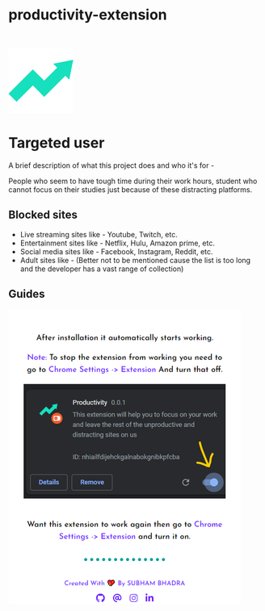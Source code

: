 # productivity-extension


<br>


![App Screenshot](https://github.com/subham-04/productivity/blob/main/128.png)


# Targeted user

A brief description of what this project does and who it's for - 

People who seem to have tough time during their work hours, student who cannot focus on their studies just because of these distracting platforms.


## Blocked sites

- Live streaming sites like - Youtube, Twitch, etc.
- Entertainment sites like - Netflix, Hulu, Amazon prime, etc.
- Social media sites like - Facebook, Instagram, Reddit, etc.
- Adult sites like - (Better not to be mentioned cause the list is too long and the developer has a vast range of collection)

## Guides

![App Screenshot](https://github.com/subham-04/productivity/blob/main/p.png)
